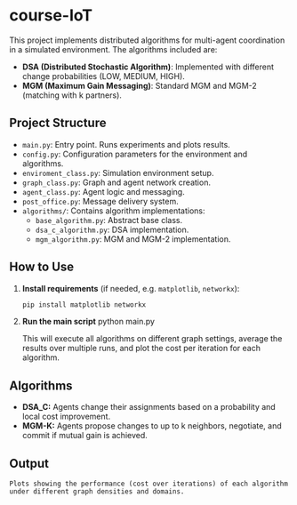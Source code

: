 # course-IoT

This project implements distributed algorithms for multi-agent coordination in a simulated environment. The algorithms included are:

- **DSA (Distributed Stochastic Algorithm)**: Implemented with different change probabilities (LOW, MEDIUM, HIGH).
- **MGM (Maximum Gain Messaging)**: Standard MGM and MGM-2 (matching with k partners).

## Project Structure

- `main.py`: Entry point. Runs experiments and plots results.
- `config.py`: Configuration parameters for the environment and algorithms.
- `enviroment_class.py`: Simulation environment setup.
- `graph_class.py`: Graph and agent network creation.
- `agent_class.py`: Agent logic and messaging.
- `post_office.py`: Message delivery system.
- `algorithms/`: Contains algorithm implementations:
  - `base_algorithm.py`: Abstract base class.
  - `dsa_c_algorithm.py`: DSA implementation.
  - `mgm_algorithm.py`: MGM and MGM-2 implementation.

## How to Use

1. **Install requirements** (if needed, e.g. `matplotlib`, `networkx`):
   ```sh
   pip install matplotlib networkx

2. **Run the main script**
    python main.py

    This will execute all algorithms on different graph settings, average the results over multiple runs, and plot the cost per iteration for each algorithm.

## Algorithms
- **DSA_C:** Agents change their assignments based on a probability and local cost improvement.
- **MGM-K:** Agents propose changes to up to k neighbors, negotiate, and commit if mutual gain is achieved.
    
## Output
    Plots showing the performance (cost over iterations) of each algorithm under different graph densities and domains.